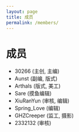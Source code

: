 ```yaml
---
layout: page
title: 成员
permalink: /members/
---
```


# 成员
* 30266 (主创, 主编)
* Aunst (副编, 版式)
* Arthals (版式, 美工)
* Sare (摸鱼编辑)
* XiuRanYun (审核, 编辑)
* Spring_Love (编辑)
* GHZCreeper (监工, 摄影)
* 2332132 (审核)
